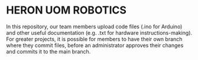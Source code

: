 # HERON UOM ROBOTICS

In this repository, our team members upload code files (.ino for Arduino) and other useful documentation (e.g. .txt for hardware instructions-making). 
For greater projects, it is possible for members to have their own branch where they commit files, before an administrator approves their changes and commits it to the main branch. 
